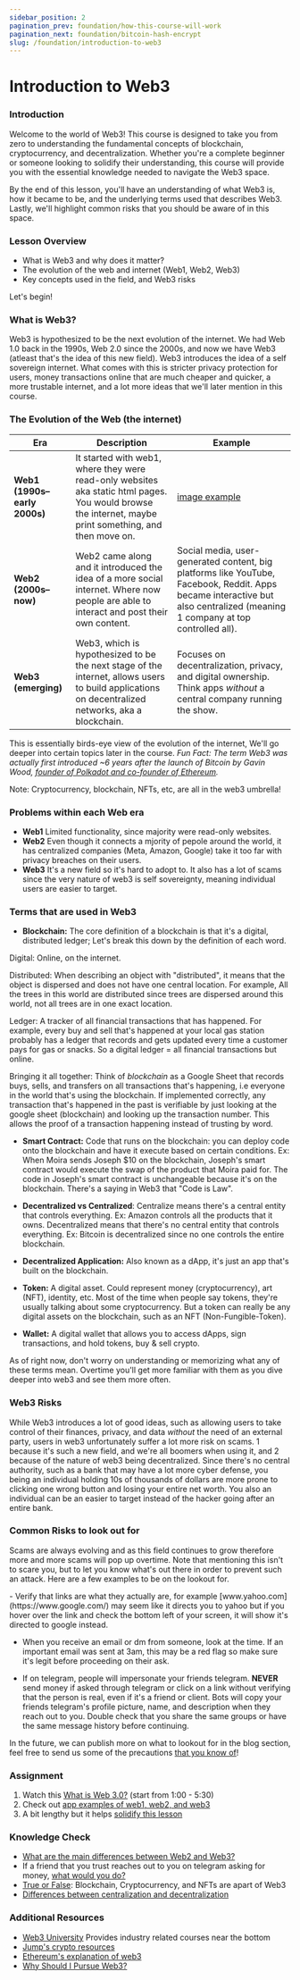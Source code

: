 ```yaml
---
sidebar_position: 2
pagination_prev: foundation/how-this-course-will-work
pagination_next: foundation/bitcoin-hash-encrypt
slug: /foundation/introduction-to-web3
---
```

<!-- 
File: 2-introduction-to-web3.md
Description: Introduction to Web3, its evolution, and key concepts.
-->

# Introduction to Web3

### Introduction

Welcome to the world of Web3! This course is designed to take you from zero to understanding the fundamental concepts of blockchain, cryptocurrency, and decentralization. Whether you're a complete beginner or someone looking to solidify their understanding, this course will provide you with the essential knowledge needed to navigate the Web3 space.

By the end of this lesson, you'll have an understanding of what Web3 is, how it became to be, and the underlying terms used that describes Web3. Lastly, we'll highlight common risks that you should be aware of in this space.

### Lesson Overview

- What is Web3 and why does it matter?
- The evolution of the web and internet (Web1, Web2, Web3)
- Key concepts used in the field, and Web3 risks

Let's begin!

### What is Web3?

Web3 is hypothesized to be the next evolution of the internet. We had Web 1.0 back in the 1990s, Web 2.0 since the 2000s, and now we have Web3 (atleast that's the idea of this new field). Web3 introduces the idea of a self sovereign internet. What comes with this is stricter privacy protection for users, money transactions online that are much cheaper and quicker, a more trustable internet, and a lot more ideas that we'll later mention in this course.

### The Evolution of the Web (the internet)

| Era  | Description | Example |
|------|-------------|-------- |
| **Web1 (1990s–early 2000s)** | It started with web1, where they were read-only websites aka static html pages. You would browse the internet, maybe print something, and then move on. | [image example](https://cdn.mos.cms.futurecdn.net/269b3ad0a0aa72c233a0f3680a829e6c.jpg)
| **Web2 (2000s–now)** | Web2 came along and it introduced the idea of a more social internet. Where now people are able to interact and post their own content. | Social media, user-generated content, big platforms like YouTube, Facebook, Reddit. Apps became interactive but also centralized (meaning 1 company at top controlled all). 
| **Web3 (emerging)** | Web3, which is hypothesized to be the next stage of the internet, allows users to build applications on decentralized networks, aka a blockchain. | Focuses on decentralization, privacy, and digital ownership. Think apps *without* a central company running the show.

This is essentially birds-eye view of the evolution of the internet, We'll go deeper into certain topics later in the course. _Fun Fact: The term Web3 was actually first introduced ~6 years after the launch of Bitcoin by Gavin Wood, [founder of Polkadot and co-founder of Ethereum](https://en.wikipedia.org/wiki/Web3#:~:text=The%20term%20%22web3%22%20was%20coined%20by%20Polkadot%20founder%20and%20Ethereum,idea%20of%20web3%20gained%20popularity)._

Note: Cryptocurrency, blockchain, NFTs, etc, are all in the web3 umbrella!

### Problems within each Web era

- **Web1** Limited functionality, since majority were read-only websites.
- **Web2** Even though it connects a mjority of pepole around the world, it has centralized companies (Meta, Amazon, Google) take it too far with privacy breaches on their users.
- **Web3** It's a new field so it's hard to adopt to. It also has a lot of scams since the very nature of web3 is self sovereignty, meaning individual users are easier to target.

### Terms that are used in Web3

- **Blockchain:** The core definition of a blockchain is that it's a digital, distributed ledger;
Let's break this down by the definition of each word. 

Digital: Online, on the internet.

Distributed: When describing an object with "distributed", it means that the object is dispersed and does not have one central location. For example, All the trees in this world are distributed since trees are dispersed around this world, not all trees are in one exact location. 

Ledger: A tracker of all financial transactions that has happened. For example, every buy and sell that's happened at your local gas station probably has a ledger that records and gets updated every time a customer pays for gas or snacks. So a digital ledger = all financial transactions but online.

Bringing it all together: Think of _blockchain_ as a Google Sheet that records buys, sells, and transfers on all transactions that's happening, i.e everyone in the world that's using the blockchain. If implemented correctly, any transaction that's happened in the past is verifiable by just looking at the google sheet (blockchain) and looking up the transaction number. This allows the proof of a transaction happening instead of trusting by word.

- **Smart Contract:** Code that runs on the blockchain: you can deploy code onto the blockchain and have it execute based on certain conditions. Ex: When Moira sends Joseph $10 on the blockchain, Joseph's smart contract would execute the swap of the product that Moira paid for. The code in Joseph's smart contract is unchangeable because it's on the blockchain. There's a saying in Web3 that "Code is Law".

- **Decentralized vs Centralized**: Centralize means there's a central entity that controls everything. Ex: Amazon controls all the products that it owns. Decentralized means that there's no central entity that controls everything. Ex: Bitcoin is decentralized since no one controls the entire blockchain.

- **Decentralized Application:** Also known as a dApp, it's just an app that's built on the blockchain.

- **Token:** A digital asset. Could represent money (cryptocurrency), art (NFT), identity, etc. Most of the time when people say tokens, they're usually talking about some cryptocurrency. But a token can really be any digital assets on the blockchain, such as an NFT (Non-Fungible-Token).

- **Wallet:** A digital wallet that allows you to access dApps, sign transactions, and hold tokens, buy & sell crypto.

As of right now, don't worry on understanding or memorizing what any of these terms mean. Overtime you'll get more familiar with them as you dive deeper into web3 and see them more often.

### Web3 Risks

While Web3 introduces a lot of good ideas, such as allowing users to take control of their finances, privacy, and data _without_ the need of an external party, users in web3 unfortunately suffer a lot more risk on scams. 1 because it's such a new field, and we're all boomers when using it, and 2 because of the nature of web3 being decentralized. Since there's no central authority, such as a bank that may have a lot more cyber defense, you being an individual holding 10s of thousands of dollars are more prone to clicking one wrong button and losing your entire net worth. You also an individual can be an easier to target instead of the hacker going after an entire bank.

### Common Risks to look out for

Scams are always evolving and as this field continues to grow therefore more and more scams will pop up overtime. Note that mentioning this isn't to scare you, but to let you know what's out there in order to prevent such an attack. Here are a few examples to be on the lookout for.

<div class="lesson-content__conclusion" markdown="1"> 
<!-- To make the link green -->
- Verify that links are what they actually are, for example [www.yahoo.com](https://www.google.com/) may seem like it directs you to yahoo but if you hover over the link and check the bottom left of your screen, it will show it's directed to google instead.

- When you receive an email or dm from someone, look at the time. If an important email was sent at 3am, this may be a red flag so make sure it's legit before proceeding on their ask.

- If on telegram, people will impersonate your friends telegram. **NEVER** send money if asked through telegram or click on a link without verifying that the person is real, even if it's a friend or client. Bots will copy your friends telegram's profile picture, name, and description when they reach out to you. Double check that you share the same groups or have the same message history before continuing.

In the future, we can publish more on what to lookout for in the blog section, feel free to send us some of the precautions [that you know of](https://braineater.io/contribute)!
</div>


<!-- And the reason is because blockchains are also unchangable in the sense of once you post a transaction on the blockchain, it's basically impossible to undo. The cases of undoing a transaction is technically do-able but it would cost a bunch of money and resource in order to attack for x amount of time, until the system is back up again.
Risks: It's a bit costly for bad actors who want to tamper with the blockchain by submitting either fake transactions or manipulating past transactions.  -->

<!-- - **You own your data.** Not Meta.
- **You control your identity.** No need to log in with Google.
- **You can earn directly.** No middleman (like YouTube taking 45% of your ad revenue).
- **You can trust the system.** Because it's built on transparent code. -->

<!-- That’s the dream. And while Web3 isn’t perfect yet, it’s evolving fast. -->


### Assignment

<div class="lesson-content__panel" markdown="1">

1. Watch this [What is Web 3.0?](https://www.youtube.com/watch?v=nHhAEkG1y2U) (start from 1:00 - 5:30)
2. Check out [app examples of web1, web2, and web3](https://miro.medium.com/v2/resize:fit:1400/1*2ktkAMzyxKVoi_4Q8d8qcw.png)
3. A bit lengthy but it helps [solidify this lesson](https://medium.com/l4-media/making-sense-of-web-3-c1a9e74dcae)

</div>

### Knowledge Check

<div class="lesson-content__conclusion" markdown="1">

- [What are the main differences between Web2 and Web3?](#the-evolution-of-the-web-the-internet)
- If a friend that you trust reaches out to you on telegram asking for money, [what would you do?](#common-risks-to-look-out-for)
- [True or False](#what-is-web3): Blockchain, Cryptocurrency, and NFTs are apart of Web3
- [Differences between centralization and decentralization](#evolution-of-the-web-the-internet)

</div>

### Additional Resources

<div class="lesson-content__conclusion" markdown="1">

- [Web3 University](https://www.web3.university/) Provides industry related courses near the bottom
- [Jump's crypto resources](https://jumpcrypto.github.io/crypto-reading-list/index.html)
- [Ethereum's explanation of web3](https://ethereum.org/en/web3/)
- [Why Should I Pursue Web3?](https://medium.com/illiniblockchain/why-young-people-should-dive-into-web3-and-how-to-get-started-7461739b6112)

</div>